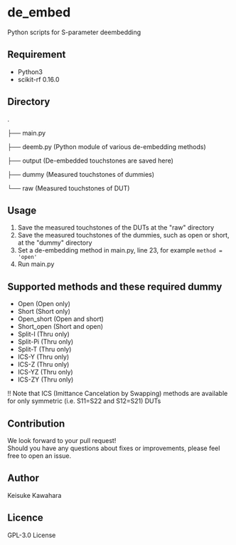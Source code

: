 # de_embed
 Python scripts for S-parameter deembedding
 
## Requirement

- Python3
- scikit-rf 0.16.0

## Directory
.

├── main.py

├── deemb.py (Python module of various de-embedding methods)

├── output  (De-embedded touchstones are saved here)

├── dummy	(Measured touchstones of dummies)

└── raw		(Measured touchstones of DUT)

## Usage

1. Save the measured touchstones of the DUTs at the "raw" directory
2. Save the measured touchstones of the dummies, such as open or short, at the "dummy" directory
3. Set a de-embedding method in main.py, line 23, for example `method = 'open'`
4. Run main.py

## Supported methods and these required dummy

- Open (Open only)
- Short (Short only)
- Open_short (Open and short)
- Short_open (Short and open)
- Split-I (Thru only)
- Split-Pi (Thru only)
- Split-T (Thru only)
- ICS-Y (Thru only)
- ICS-Z (Thru only)
- ICS-YZ (Thru only)
- ICS-ZY (Thru only)

!! Note that ICS (Imittance Cancelation by Swapping) methods are available for only symmetric (i.e. S11=S22 and S12=S21) DUTs

## Contribution

We look forward to your pull request!  
Should you have any questions about fixes or improvements, please feel free to open an issue.

## Author

Keisuke Kawahara

## Licence

GPL-3.0 License
